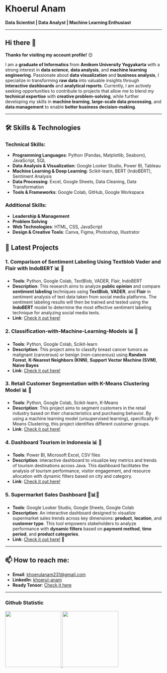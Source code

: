 # Khoerul Anam  
**Data Scientist | Data Analyst | Machine Learning Enthusiast**  

---

## Hi there 👋

**Thanks for visiting my account profile!** 😊

I am a **graduate of Informatics** from **Amikom University Yogyakarta** with a strong interest in **data science**, **data analysis**, and **machine learning engineering**. Passionate about **data visualization** and **business analysis**, I specialize in transforming **raw data** into valuable insights through **interactive dashboards** and **analytical reports**. Currently, I am actively seeking opportunities to contribute to projects that allow me to blend my **technical expertise** with **creative problem-solving**, while further developing my skills in **machine learning**, **large-scale data processing**, and **data management** to enable **better business decision-making**.

---

## 🛠️ **Skills & Technologies**

### **Technical Skills:**
- **Programming Languages**: Python (Pandas, Matplotlib, Seaborn), JavaScript, SQL
- **Data Analysis & Visualization**: Google Looker Studio, Power BI, Tableau
- **Machine Learning & Deep Learning**: Scikit-learn, BERT (IndoBERT), Sentiment Analysis
- **Data Processing**: Excel, Google Sheets, Data Cleaning, Data Transformation
- **Tools & Frameworks**: Google Colab, GitHub, Google Workspace 

### **Additional Skills:**
- **Leadership & Management**
- **Problem Solving**
- **Web Technologies**: HTML, CSS, JavaScript
- **Design & Creative Tools**: Canva, Figma, Photoshop, Illustrator

## 💼 **Latest Projects**

### 1. **Comparison of Sentiment Labeling Using Textblob Vader and Flair with IndoBERT** 📊 🤖

- **Tools**: Python, Google Colab, TextBlob, VADER, Flair, IndoBERT  
- **Description**: This research aims to analyze **public opinion** and compare **sentiment labeling** techniques using **TextBlob**, **VADER**, and **Flair** in sentiment analysis of text data taken from social media platforms. The sentiment labeling results will then be trained and tested using the **IndoBERT** model to determine the most effective sentiment labeling technique for analyzing social media texts.  
- **Link**: [Check it out here!](https://github.com/khoerul-anam/Comparison-of-Sentiment-Labeling-Using-Textblob-Vader-and-Flair-with-IndoBERT/tree/main)


### 2. **Classification-with-Machine-Learning-Models** 📊 🤖

- **Tools**: Python, Google Colab, Scikit-learn  
- **Description**: This project aims to classify breast cancer tumors as malignant (cancerous) or benign (non-cancerous) using **Random Forest**, **K-Nearest Neighbors (KNN)**, **Support Vector Machine (SVM)**, **Naive Bayes**  
- **Link**: [Check it out here!](https://github.com/khoerul-anam/Classification-with-Machine-Learning-Models)


### 3. **Retail Customer Segmentation with K-Means Clustering Model** 📊 🤖

- **Tools**: Python, Google Colab, Scikit-learn, K-Means 
- **Description**:  This project aims to segment customers in the retail industry based on their characteristics and purchasing behavior. By using a machine learning model (unsupervised learning), specifically K-Means Clustering, this project identifies different customer groups.
- **Link**: [Check it out here!](https://github.com/khoerul-anam/Retail-Customer-Segmentation-with-K-Means-Clustering-Model)


### 4. **Dashboard Tourism in Indonesia** 📊 🤖

- **Tools**: Power BI, Microsoft Excel, CSV files  
- **Description**:  interactive dashboard to visualize key metrics and trends of tourism destinations across Java. This dashboard facilitates the analysis of tourism performance, visitor engagement, and resource allocation with dynamic filters based on city and category.
- **Link**: [Check it out here!](https://github.com/khoerul-anam/Power-BI-Tourism)

### 5. **Supermarket Sales Dashboard** 🛒📊🤖

- **Tools**: Google Looker Studio, Google Sheets, Google Colab
- **Description**: An interactive dashboard designed to visualize supermarket sales trends across key dimensions: **product**, **location**, and **customer type**. This tool empowers stakeholders to analyze performance with **dynamic filters** based on **payment method**, **time period**, and **product categories**.
- **Link**: [Check it out here!](https://github.com/khoerul-anam/Supermarket-Sales-Dashboard) 🔗

---

## 📫 **How to reach me**:
- **Email**: khoerulanam231@gmail.com
- **LinkedIn**: [khoerul-anam](https://www.linkedin.com/in/khoerul-anam-a7b627221/)
- **Ready Tensor**: [Check it here](https://app.readytensor.ai/users/khoerul_anam)
<!--
**NaNa-231/NaNa-231** is a ✨ _special_ ✨ repository because its `README.md` (this file) appears on your GitHub profile.

Here are some ideas to get you started:

- 🔭 I’m currently working on ...
- 🌱 I’m currently learning ...
- 👯 I’m looking to collaborate on ...
- 🤔 I’m looking for help with ...
- 💬 Ask me about ...
- 📫 How to reach me: ...
- 😄 Pronouns: ...
- ⚡ Fun fact: ...
-->

---

### Github Statistic
<p align="left">
  <a href="https://github.com/khoerul-anam">
    <img height="180em" src="https://github-readme-stats-eight-theta.vercel.app/api?username=khoerul-anam&show_icons=true&theme=algolia&include_all_commits=true&count_private=true"/>
    <img height="180em" src="https://github-readme-stats-eight-theta.vercel.app/api/top-langs/?username=khoerul-anam&layout=compact&langs_count=8&theme=algolia"/>
  </a>
</p>

